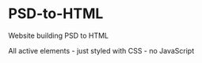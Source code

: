 # PSD-to-HTML
Website building PSD to HTML

All active elements  - just styled with CSS - no JavaScript
